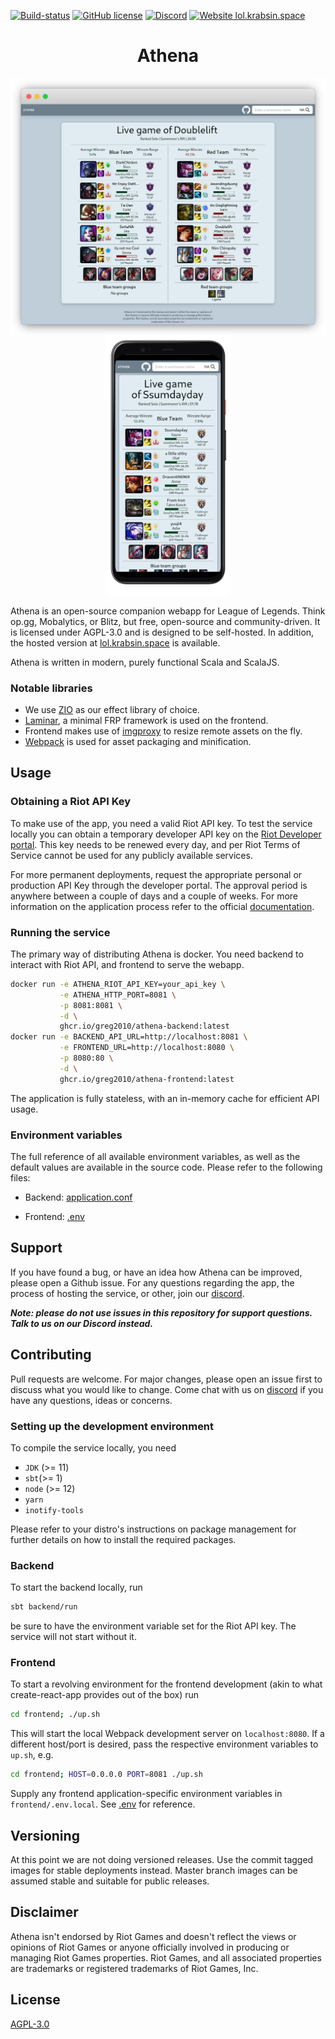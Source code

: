 [![Build-status](https://drone.greg2010.me/api/badges/greg2010/Athena/status.svg)](https://drone.greg2010.me/greg2010/Athena/)
[![GitHub license](https://img.shields.io/github/license/greg2010/Athena.svg)](https://github.com/greg2010/Athena/blob/master/LICENSE)
[![Discord](https://img.shields.io/discord/813694839450763304.svg?label=&logo=discord&logoColor=ffffff&color=7389D8&labelColor=6A7EC2)](https://discord.gg/VMTW7MfnRN)
[![Website lol.krabsin.space](https://img.shields.io/website-up-down-green-red/https/lol.krabsin.space.svg)][discord-invite-link]

<div align="center">
<h1>Athena</h1>
<a href="https://lol.krabsin.space">
  <img align="middle" src="images/screenshot-framed.png" alt="Athena Screenshot" width="600px">
</a>
<a href="https://lol.krabsin.space">
  <img align="middle" src="images/screenshot-mobile-framed.png" alt="Athena Screenshot Mobile" width="200px">
</a>
</div>

Athena is an open-source companion webapp for League of Legends. Think op.gg, Mobalytics, or Blitz, but free,
open-source and community-driven. It is licensed under AGPL-3.0 and is designed to be self-hosted. In addition, the
hosted version at [lol.krabsin.space](https://lol.krabsin.space) is available.

Athena is written in modern, purely functional Scala and ScalaJS.

### Notable libraries

- We use [ZIO](https://github.com/zio/zio) as our effect library of choice.
- [Laminar](https://github.com/raquo/Laminar), a minimal FRP framework is used on the frontend.
- Frontend makes use of [imgproxy](https://github.com/imgproxy/imgproxy) to resize remote assets on the fly.
- [Webpack](https://github.com/webpack/webpack) is used for asset packaging and minification.

## Usage

### Obtaining a Riot API Key

To make use of the app, you need a valid Riot API key. To test the service locally you can obtain a temporary developer
API key on the [Riot Developer portal](https://developer.riotgames.com/). This key needs to be renewed every day, and
per Riot Terms of Service cannot be used for any publicly available services.

For more permanent deployments, request the appropriate personal or production API Key through the developer portal. The
approval period is anywhere between a couple of days and a couple of weeks. For more information on the application
process refer to the
official [documentation](https://developer.riotgames.com/docs/portal#product-registration_application-process).

### Running the service

The primary way of distributing Athena is docker. You need backend to interact with Riot API, and frontend to serve the
webapp.

```bash
docker run -e ATHENA_RIOT_API_KEY=your_api_key \
           -e ATHENA_HTTP_PORT=8081 \
           -p 8081:8081 \
           -d \
           ghcr.io/greg2010/athena-backend:latest
docker run -e BACKEND_API_URL=http://localhost:8081 \
           -e FRONTEND_URL=http://localhost:8080 \
           -p 8080:80 \
           -d \
           ghcr.io/greg2010/athena-frontend:latest
```

The application is fully stateless, with an in-memory cache for efficient API usage.

### Environment variables

The full reference of all available environment variables, as well as the default values are available in the source
code. Please refer to the following files:

- Backend:
  [application.conf](https://github.com/greg2010/Athena/blob/master/backend/src/main/resources/application.conf)

- Frontend: [.env](https://github.com/greg2010/Athena/blob/master/frontend/.env)

## Support

If you have found a bug, or have an idea how Athena can be improved, please open a Github issue. For any questions regarding the
app, the process of hosting the service, or other, join our [discord][discord-invite-link].

***Note: please do not use issues in this repository for support questions. Talk to us on our Discord instead.***

## Contributing

Pull requests are welcome. For major changes, please open an issue first to discuss what you would like to change. Come
chat with us on [discord][discord-invite-link] if you have any questions, ideas or concerns.

### Setting up the development environment

To compile the service locally, you need

- `JDK` (>= 11)
- `sbt`(>= 1)
- `node` (>= 12)
- `yarn`
- `inotify-tools`

Please refer to your distro's instructions on package management for further details on how to install the required
packages.

### Backend

To start the backend locally, run

```bash
sbt backend/run
```

be sure to have the environment variable set for the Riot API key. The service will not start without it.

### Frontend

To start a revolving environment for the frontend development (akin to what create-react-app provides out of the box)
run

```bash
cd frontend; ./up.sh
```

This will start the local Webpack development server on `localhost:8080`. If a different host/port is desired, pass the
respective environment variables to `up.sh`, e.g.

```bash
cd frontend; HOST=0.0.0.0 PORT=8081 ./up.sh
```

Supply any frontend application-specific environment variables in `frontend/.env.local`.
See [.env](https://github.com/greg2010/Athena/blob/master/frontend/.env) for reference.

## Versioning

At this point we are not doing versioned releases. Use the commit tagged images for stable deployments instead. Master
branch images can be assumed stable and suitable for public releases.

## Disclaimer
Athena isn't endorsed by Riot Games and doesn't reflect the views or opinions of Riot Games or anyone officially involved in producing or managing Riot Games properties. Riot Games, and all associated properties are trademarks or registered trademarks of Riot Games, Inc.

## License

[AGPL-3.0](https://choosealicense.com/licenses/agpl-3.0/)


[discord-invite-link]: https://discord.gg/VMTW7MfnRN
